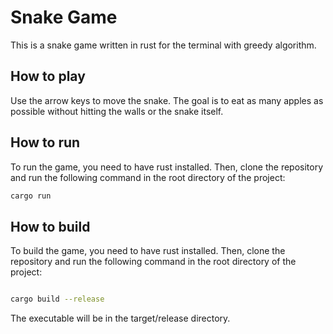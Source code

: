 <!-- readme file for a snake game written in rust for the terminal with greedy algorithm -->
# Snake Game

This is a snake game written in rust for the terminal with greedy algorithm.

## How to play

Use the arrow keys to move the snake. The goal is to eat as many apples as possible without hitting the walls or the snake itself.

## How to run

To run the game, you need to have rust installed. Then, clone the repository and run the following command in the root directory of the project:

```bash
cargo run
```

## How to build

To build the game, you need to have rust installed. Then, clone the repository and run the following command in the root directory of the project:

```bash

cargo build --release
```

The executable will be in the target/release directory.

